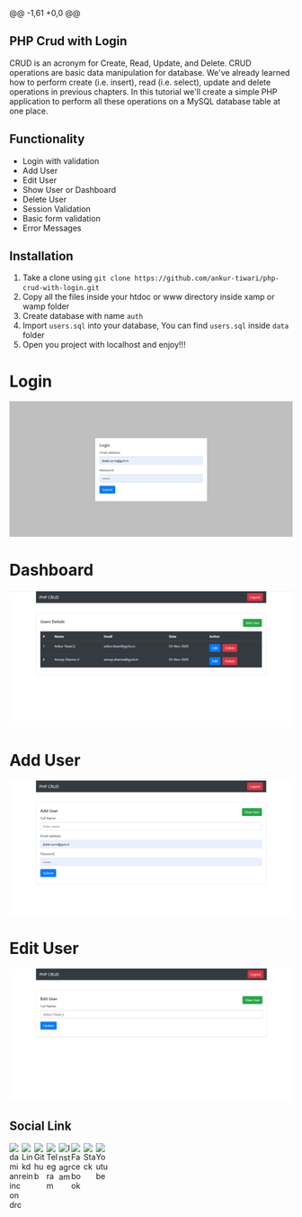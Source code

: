 @@ -1,61 +0,0 @@
## PHP Crud with Login

CRUD is an acronym for Create, Read, Update, and Delete. CRUD operations are basic data manipulation for database. We've already learned how to perform create (i.e. insert), read (i.e. select), update and delete operations in previous chapters. In this tutorial we'll create a simple PHP application to perform all these operations on a MySQL database table at one place.

## Functionality

- Login with validation 
- Add User 
- Edit User
- Show User or Dashboard
- Delete User
- Session Validation 
- Basic form validation
- Error Messages 

## Installation
1. Take a clone using `git clone https://github.com/ankur-tiwari/php-crud-with-login.git`
2. Copy all the files inside your htdoc or www directory inside xamp or wamp folder
3. Create database with name `auth`
4. Import `users.sql` into your database, You can find `users.sql` inside `data` folder
5. Open you project with localhost and enjoy!!!

# Login
![alt text](https://github.com/ankur-tiwari/php-crud-with-login/blob/master/screenshot/login.png?raw=true)

# Dashboard
![alt text](https://github.com/ankur-tiwari/php-crud-with-login/blob/master/screenshot/dashboard.png?raw=true)

# Add User
![alt text](https://github.com/ankur-tiwari/php-crud-with-login/blob/master/screenshot/add-user.png?raw=true)

# Edit User
![alt text](https://github.com/ankur-tiwari/php-crud-with-login/blob/master/screenshot/edit-user.png?raw=true)


## Social Link

<a href="https://twitter.com/tiwariankur77">
  <img align="left" alt="damianrincondrc" width="22px" src="https://img.icons8.com/fluent/48/000000/twitter.png"/>
</a>
<a href="https://www.linkedin.com/in/tiwariankur77/">
  <img align="left" alt="Linkdein" width="22px" src="https://cdn.jsdelivr.net/npm/simple-icons@v3/icons/linkedin.svg" />
</a>
<a href="https://github.com/ankur-tiwari/">
  <img align="left" alt="Github" width="22px" src="https://img.icons8.com/fluent/48/000000/github.png"/>
</a>
<a href="https://t.me/heyankur">
  <img align="left" alt="Telegram" width="22px" src="https://img.icons8.com/fluent/48/000000/telegram-app.png"/>
</a>
<a href="https://www.instagram.com/tiwariankur29/">
  <img align="left" alt="Instagram" width="22px" src="https://img.icons8.com/nolan/64/instagram-new.png"/>
</a>
<a href="https://www.facebook.com/ankurtiwariIt">
  <img align="left" alt="Facebook" width="22px" src="https://img.icons8.com/android/24/000000/facebook.png"/>
</a>
<a href="https://stackoverflow.com/users/11956084/ankur-tiwari?tab=profile">
  <img align="left" alt="Stack" width="22px" src="https://img.icons8.com/color/48/000000/stackoverflow.png"/>
</a>
<a href="https://www.youtube.com/channel/UCA6spt9MUDESmQBfsNoHYwQ?view_as=subscriber">
  <img align="left" alt="Youtube" width="22px" src="https://img.icons8.com/fluent/48/000000/youtube-play.png"/>
</a>

